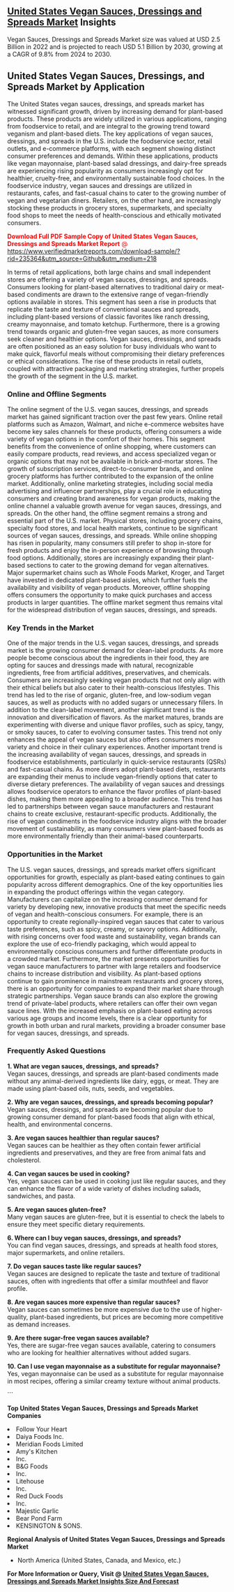 <h2><a href="https://www.verifiedmarketreports.com/download-sample/?rid=235364&amp;utm_source=Github&amp;utm_medium=218" target="_blank">United States Vegan Sauces, Dressings and Spreads Market</a> Insights</h2><p>Vegan Sauces, Dressings and Spreads Market size was valued at USD 2.5 Billion in 2022 and is projected to reach USD 5.1 Billion by 2030, growing at a CAGR of 9.8% from 2024 to 2030.</p><p> <h2>United States Vegan Sauces, Dressings, and Spreads Market by Application</h2> <p>The United States vegan sauces, dressings, and spreads market has witnessed significant growth, driven by increasing demand for plant-based products. These products are widely utilized in various applications, ranging from foodservice to retail, and are integral to the growing trend toward veganism and plant-based diets. The key applications of vegan sauces, dressings, and spreads in the U.S. include the foodservice sector, retail outlets, and e-commerce platforms, with each segment showing distinct consumer preferences and demands. Within these applications, products like vegan mayonnaise, plant-based salad dressings, and dairy-free spreads are experiencing rising popularity as consumers increasingly opt for healthier, cruelty-free, and environmentally sustainable food choices. In the foodservice industry, vegan sauces and dressings are utilized in restaurants, cafes, and fast-casual chains to cater to the growing number of vegan and vegetarian diners. Retailers, on the other hand, are increasingly stocking these products in grocery stores, supermarkets, and specialty food shops to meet the needs of health-conscious and ethically motivated consumers. <p><span class=""><span style="color: #ff0000;"><strong>Download Full PDF Sample Copy of United States Vegan Sauces, Dressings and Spreads Market Report</strong> @ </span><a href="https://www.verifiedmarketreports.com/download-sample/?rid=235364&amp;utm_source=Github&amp;utm_medium=218" target="_blank">https://www.verifiedmarketreports.com/download-sample/?rid=235364&amp;utm_source=Github&amp;utm_medium=218</a></span></p> In terms of retail applications, both large chains and small independent stores are offering a variety of vegan sauces, dressings, and spreads. Consumers looking for plant-based alternatives to traditional dairy or meat-based condiments are drawn to the extensive range of vegan-friendly options available in stores. This segment has seen a rise in products that replicate the taste and texture of conventional sauces and spreads, including plant-based versions of classic favorites like ranch dressing, creamy mayonnaise, and tomato ketchup. Furthermore, there is a growing trend towards organic and gluten-free vegan sauces, as more consumers seek cleaner and healthier options. Vegan sauces, dressings, and spreads are often positioned as an easy solution for busy individuals who want to make quick, flavorful meals without compromising their dietary preferences or ethical considerations. The rise of these products in retail outlets, coupled with attractive packaging and marketing strategies, further propels the growth of the segment in the U.S. market.</p> <h3>Online and Offline Segments</h3> <p>The online segment of the U.S. vegan sauces, dressings, and spreads market has gained significant traction over the past few years. Online retail platforms such as Amazon, Walmart, and niche e-commerce websites have become key sales channels for these products, offering consumers a wide variety of vegan options in the comfort of their homes. This segment benefits from the convenience of online shopping, where customers can easily compare products, read reviews, and access specialized vegan or organic options that may not be available in brick-and-mortar stores. The growth of subscription services, direct-to-consumer brands, and online grocery platforms has further contributed to the expansion of the online market. Additionally, online marketing strategies, including social media advertising and influencer partnerships, play a crucial role in educating consumers and creating brand awareness for vegan products, making the online channel a valuable growth avenue for vegan sauces, dressings, and spreads. On the other hand, the offline segment remains a strong and essential part of the U.S. market. Physical stores, including grocery chains, specialty food stores, and local health markets, continue to be significant sources of vegan sauces, dressings, and spreads. While online shopping has risen in popularity, many consumers still prefer to shop in-store for fresh products and enjoy the in-person experience of browsing through food options. Additionally, stores are increasingly expanding their plant-based sections to cater to the growing demand for vegan alternatives. Major supermarket chains such as Whole Foods Market, Kroger, and Target have invested in dedicated plant-based aisles, which further fuels the availability and visibility of vegan products. Moreover, offline shopping offers consumers the opportunity to make quick purchases and access products in larger quantities. The offline market segment thus remains vital for the widespread distribution of vegan sauces, dressings, and spreads.</p> <h3>Key Trends in the Market</h3> <p>One of the major trends in the U.S. vegan sauces, dressings, and spreads market is the growing consumer demand for clean-label products. As more people become conscious about the ingredients in their food, they are opting for sauces and dressings made with natural, recognizable ingredients, free from artificial additives, preservatives, and chemicals. Consumers are increasingly seeking vegan products that not only align with their ethical beliefs but also cater to their health-conscious lifestyles. This trend has led to the rise of organic, gluten-free, and low-sodium vegan sauces, as well as products with no added sugars or unnecessary fillers. In addition to the clean-label movement, another significant trend is the innovation and diversification of flavors. As the market matures, brands are experimenting with diverse and unique flavor profiles, such as spicy, tangy, or smoky sauces, to cater to evolving consumer tastes. This trend not only enhances the appeal of vegan sauces but also offers consumers more variety and choice in their culinary experiences. Another important trend is the increasing availability of vegan sauces, dressings, and spreads in foodservice establishments, particularly in quick-service restaurants (QSRs) and fast-casual chains. As more diners adopt plant-based diets, restaurants are expanding their menus to include vegan-friendly options that cater to diverse dietary preferences. The availability of vegan sauces and dressings allows foodservice operators to enhance the flavor profiles of plant-based dishes, making them more appealing to a broader audience. This trend has led to partnerships between vegan sauce manufacturers and restaurant chains to create exclusive, restaurant-specific products. Additionally, the rise of vegan condiments in the foodservice industry aligns with the broader movement of sustainability, as many consumers view plant-based foods as more environmentally friendly than their animal-based counterparts.</p> <h3>Opportunities in the Market</h3> <p>The U.S. vegan sauces, dressings, and spreads market offers significant opportunities for growth, especially as plant-based eating continues to gain popularity across different demographics. One of the key opportunities lies in expanding the product offerings within the vegan category. Manufacturers can capitalize on the increasing consumer demand for variety by developing new, innovative products that meet the specific needs of vegan and health-conscious consumers. For example, there is an opportunity to create regionally-inspired vegan sauces that cater to various taste preferences, such as spicy, creamy, or savory options. Additionally, with rising concerns over food waste and sustainability, vegan brands can explore the use of eco-friendly packaging, which would appeal to environmentally conscious consumers and further differentiate products in a crowded market. Furthermore, the market presents opportunities for vegan sauce manufacturers to partner with large retailers and foodservice chains to increase distribution and visibility. As plant-based options continue to gain prominence in mainstream restaurants and grocery stores, there is an opportunity for companies to expand their market share through strategic partnerships. Vegan sauce brands can also explore the growing trend of private-label products, where retailers can offer their own vegan sauce lines. With the increased emphasis on plant-based eating across various age groups and income levels, there is a clear opportunity for growth in both urban and rural markets, providing a broader consumer base for vegan sauces, dressings, and spreads.</p> <h3>Frequently Asked Questions</h3> <p><b>1. What are vegan sauces, dressings, and spreads?</b><br>Vegan sauces, dressings, and spreads are plant-based condiments made without any animal-derived ingredients like dairy, eggs, or meat. They are made using plant-based oils, nuts, seeds, and vegetables.</p> <p><b>2. Why are vegan sauces, dressings, and spreads becoming popular?</b><br>Vegan sauces, dressings, and spreads are becoming popular due to growing consumer demand for plant-based foods that align with ethical, health, and environmental concerns.</p> <p><b>3. Are vegan sauces healthier than regular sauces?</b><br>Vegan sauces can be healthier as they often contain fewer artificial ingredients and preservatives, and they are free from animal fats and cholesterol.</p> <p><b>4. Can vegan sauces be used in cooking?</b><br>Yes, vegan sauces can be used in cooking just like regular sauces, and they can enhance the flavor of a wide variety of dishes including salads, sandwiches, and pasta.</p> <p><b>5. Are vegan sauces gluten-free?</b><br>Many vegan sauces are gluten-free, but it is essential to check the labels to ensure they meet specific dietary requirements.</p> <p><b>6. Where can I buy vegan sauces, dressings, and spreads?</b><br>You can find vegan sauces, dressings, and spreads at health food stores, major supermarkets, and online retailers.</p> <p><b>7. Do vegan sauces taste like regular sauces?</b><br>Vegan sauces are designed to replicate the taste and texture of traditional sauces, often with ingredients that offer a similar mouthfeel and flavor profile.</p> <p><b>8. Are vegan sauces more expensive than regular sauces?</b><br>Vegan sauces can sometimes be more expensive due to the use of higher-quality, plant-based ingredients, but prices are becoming more competitive as demand increases.</p> <p><b>9. Are there sugar-free vegan sauces available?</b><br>Yes, there are sugar-free vegan sauces available, catering to consumers who are looking for healthier alternatives without added sugars.</p> <p><b>10. Can I use vegan mayonnaise as a substitute for regular mayonnaise?</b><br>Yes, vegan mayonnaise can be used as a substitute for regular mayonnaise in most recipes, offering a similar creamy texture without animal products.</p> ```</p><p><strong>Top United States Vegan Sauces, Dressings and Spreads Market Companies</strong></p><div data-test-id=""><p><li>Follow Your Heart</li><li> Daiya Foods Inc.</li><li> Meridian Foods Limited</li><li> Amy's Kitchen</li><li> Inc.</li><li> B&G Foods</li><li> Inc.</li><li> Litehouse</li><li> Inc.</li><li> Red Duck Foods</li><li> Inc.</li><li> Majestic Garlic</li><li> Bear Pond Farm</li><li> KENSINGTON & SONS.</li></p><div><strong>Regional Analysis of&nbsp;United States Vegan Sauces, Dressings and Spreads Market</strong></div><ul><li dir="ltr"><p dir="ltr">North America&nbsp;(United States, Canada, and Mexico, etc.)</p></li></ul><p><strong>For More Information or Query, Visit @&nbsp;</strong><strong><a href="https://www.verifiedmarketreports.com/product/vegan-sauces-dressings-and-spreads-market/?utm_source=Github&amp;utm_medium=218" target="_blank">United States Vegan Sauces, Dressings and Spreads Market Insights Size And Forecast</a></strong></p></div>
